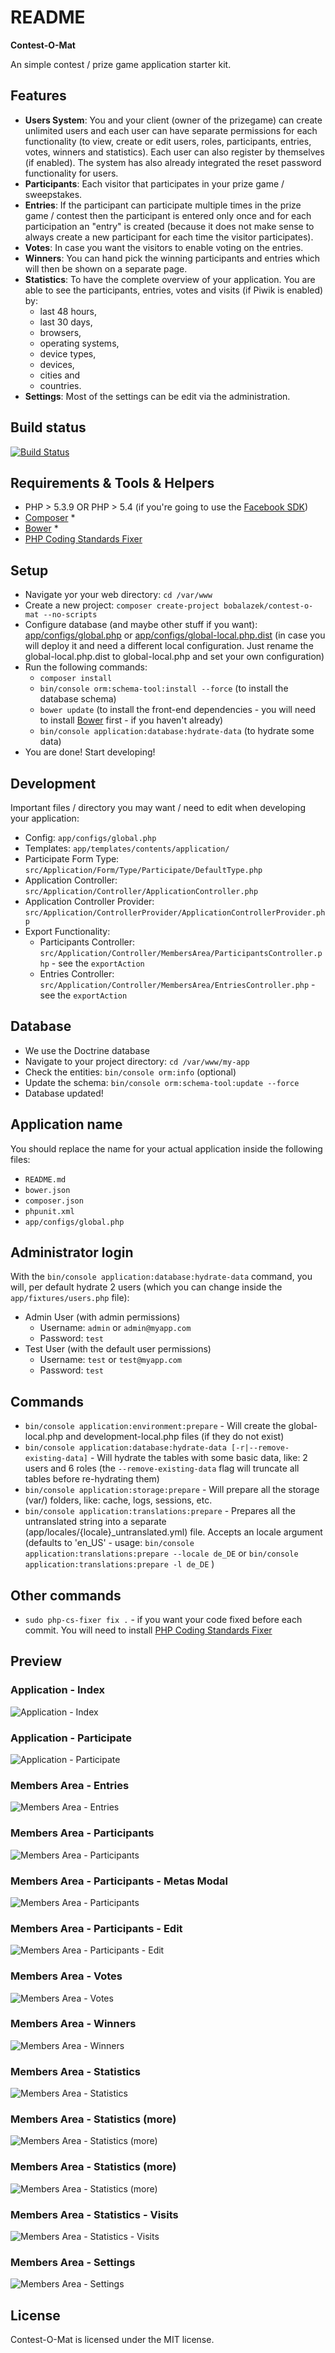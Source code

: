 README
======
**Contest-O-Mat**

An simple contest / prize game application starter kit.

Features
-------------------
* **Users System**: You and your client (owner of the prizegame) can create unlimited users and each user can have separate permissions for each functionality (to view, create or edit users, roles, participants, entries, votes, winners and statistics). Each user can also register by themselves (if enabled). The system has also already integrated the reset password functionality for users.
* **Participants**: Each visitor that participates in your prize game / sweepstakes.
* **Entries**: If the participant can participate multiple times in the prize game / contest then the participant is entered only once and for each participation an "entry" is created (because it does not make sense to always create a new participant for each time the visitor participates).
* **Votes**: In case you want the visitors to enable voting on the entries.
* **Winners**: You can hand pick the winning participants and entries which will then be shown on a separate page.
* **Statistics**: To have the complete overview of your application. You are able to see the participants, entries, votes and visits (if Piwik is enabled) by:
    * last 48 hours,
    * last 30 days,
    * browsers,
    * operating systems,
    * device types,
    * devices,
    * cities and
    * countries.
* **Settings**: Most of the settings can be edit via the administration.

Build status
-------------------
[![Build Status](https://travis-ci.org/bobalazek/contest-o-mat.svg?branch=master)](https://travis-ci.org/bobalazek/contest-o-mat)

Requirements & Tools & Helpers
-------------------
* PHP > 5.3.9 OR PHP > 5.4 (if you're going to use the [Facebook SDK](https://github.com/facebook/facebook-php-sdk-v4))
* [Composer](https://getcomposer.org/) *
* [Bower](http://bower.io/) *
* [PHP Coding Standards Fixer](http://cs.sensiolabs.org/)

Setup
-------------------
* Navigate yor your web directory: `cd /var/www`
* Create a new project: `composer create-project bobalazek/contest-o-mat --no-scripts`
* Configure database (and maybe other stuff if you want): [app/configs/global.php](https://github.com/bobalazek/contest-o-mat/blob/master/app/configs/global.php#L47) or [app/configs/global-local.php.dist](https://github.com/bobalazek/contest-o-mat/blob/master/app/configs/global-local.php.dist) (in case you will deploy it and need a different local configuration. Just rename the global-local.php.dist to global-local.php and set your own configuration)
* Run the following commands:
    * `composer install`
    * `bin/console orm:schema-tool:install --force` (to install the database schema)
    * `bower update` (to install the front-end dependencies - you will need to install [Bower](http://bower.io/) first - if you haven't already)
    * `bin/console application:database:hydrate-data` (to hydrate some data)
* You are done! Start developing!

Development
-------------------
Important files / directory you may want / need to edit when developing your application:

* Config: `app/configs/global.php`
* Templates: `app/templates/contents/application/`
* Participate Form Type: `src/Application/Form/Type/Participate/DefaultType.php`
* Application Controller: `src/Application/Controller/ApplicationController.php`
* Application Controller Provider: `src/Application/ControllerProvider/ApplicationControllerProvider.php`
* Export Functionality:
    * Participants Controller: `src/Application/Controller/MembersArea/ParticipantsController.php` - see the `exportAction`
    * Entries Controller: `src/Application/Controller/MembersArea/EntriesController.php` - see the `exportAction`

Database
-------------------
* We use the Doctrine database
* Navigate to your project directory: `cd /var/www/my-app`
* Check the entities: `bin/console orm:info` (optional)
* Update the schema: `bin/console orm:schema-tool:update --force`
* Database updated!

Application name
-------------------
You should replace the name for your actual application inside the following files:

* `README.md`
* `bower.json`
* `composer.json`
* `phpunit.xml`
* `app/configs/global.php`

Administrator login
-------------------
With the `bin/console application:database:hydrate-data` command, you will, per default hydrate 2 users (which you can change inside the `app/fixtures/users.php` file):

* Admin User (with admin permissions)
    * Username: `admin` or `admin@myapp.com`
    * Password: `test`
* Test User (with the default user permissions)
    * Username: `test` or `test@myapp.com`
    * Password: `test`

Commands
--------------------
* `bin/console application:environment:prepare` - Will create the global-local.php and development-local.php files (if they do not exist)
* `bin/console application:database:hydrate-data [-r|--remove-existing-data]` - Will hydrate the tables with some basic data, like: 2 users and 6 roles (the `--remove-existing-data` flag will truncate all tables before re-hydrating them)
* `bin/console application:storage:prepare` - Will prepare all the storage (var/) folders, like: cache, logs, sessions, etc.
* `bin/console application:translations:prepare` - Prepares all the untranslated string into a separate (app/locales/{locale}_untranslated.yml) file. Accepts an locale argument (defaults to 'en_US' - usage: `bin/console application:translations:prepare --locale de_DE` or `bin/console application:translations:prepare -l de_DE` )

Other commands
----------------------
* `sudo php-cs-fixer fix .` - if you want your code fixed before each commit. You will need to install [PHP Coding Standards Fixer](http://cs.sensiolabs.org/)

Preview
----------------------

### Application - Index ###
![Application - Index](doc/images/application-index.png)

### Application - Participate ###
![Application - Participate](doc/images/application-participate.png)

### Members Area - Entries ###
![Members Area - Entries](doc/images/members-area-entries.png)

### Members Area - Participants ###
![Members Area - Participants](doc/images/members-area-participants.png)

### Members Area - Participants - Metas Modal ###
![Members Area - Participants](doc/images/members-area-participants-metas-modal.png)

### Members Area - Participants - Edit ###
![Members Area - Participants - Edit](doc/images/members-area-participants-edit.png)

### Members Area - Votes ###
![Members Area - Votes](doc/images/members-area-votes.png)

### Members Area - Winners ###
![Members Area - Winners](doc/images/members-area-winners.png)

### Members Area - Statistics ###
![Members Area - Statistics](doc/images/members-area-statistics.png)

### Members Area - Statistics (more) ###
![Members Area - Statistics (more)](doc/images/members-area-statistics-2.png)

### Members Area - Statistics (more) ###
![Members Area - Statistics (more)](doc/images/members-area-statistics-3.png)

### Members Area - Statistics - Visits ###
![Members Area - Statistics - Visits](doc/images/members-area-statistics-visits.png)

### Members Area - Settings ###
![Members Area - Settings](doc/images/members-area-settings.png)

License
----------------------
Contest-O-Mat is licensed under the MIT license.
